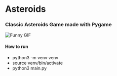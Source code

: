 # Asteroids

### Classic Asteroids Game made with Pygame
![Funny GIF](https://storage.googleapis.com/qvault-webapp-dynamic-assets/course_assets/YmSwzVB.gif)

#### How to run
- python3 -m venv venv
- source venv/bin/activate
- python3 main.py
